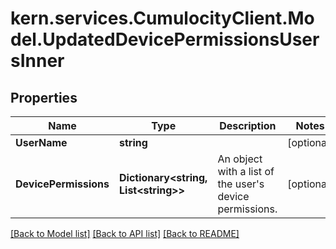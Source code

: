 # kern.services.CumulocityClient.Model.UpdatedDevicePermissionsUsersInner

## Properties

Name | Type | Description | Notes
------------ | ------------- | ------------- | -------------
**UserName** | **string** |  | [optional] 
**DevicePermissions** | **Dictionary&lt;string, List&lt;string&gt;&gt;** | An object with a list of the user&#39;s device permissions. | [optional] 

[[Back to Model list]](../README.md#documentation-for-models) [[Back to API list]](../README.md#documentation-for-api-endpoints) [[Back to README]](../README.md)


